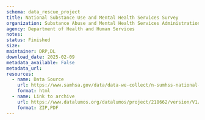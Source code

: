 ```yaml
---
schema: data_rescue_project 
title: National Substance Use and Mental Health Services Survey
organization: Substance Abuse and Mental Health Services Administration (SAMHSA)
agency: Department of Health and Human Services
notes: 
status: Finished
size: 
maintainer: DRP,DL
download_date: 2025-02-09
metadata_available: False
metadata_url: 
resources:
  - name: Data Source
    url: https://www.samhsa.gov/data/data-we-collect/n-sumhss-national-substance-use-and-mental-health-services-survey
    format: html
  - name: Link to archive
    url: https://www.datalumos.org/datalumos/project/218662/version/V1/view
    format: ZIP,PDF
---
```

